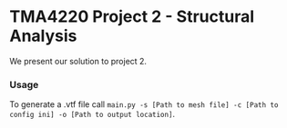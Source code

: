 # TMA4220 Project 2 - Structural Analysis
We present our solution to project 2.
### Usage
To generate a .vtf file call
```main.py -s [Path to mesh file] -c [Path to config ini] -o [Path to output location]```.
